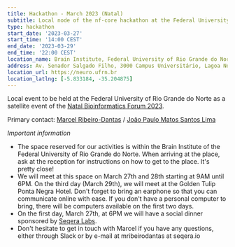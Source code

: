 ```yaml
---
title: Hackathon - March 2023 (Natal)
subtitle: Local node of the nf-core hackathon at the Federal University of Rio Grande do Norte
type: hackathon
start_date: '2023-03-27'
start_time: '14:00 CEST'
end_date: '2023-03-29'
end_time: '22:00 CEST'
location_name: Brain Institute, Federal University of Rio Grande do Norte
address: Av. Senador Salgado Filho, 3000 Campus Universitário, Lagoa Nova - Natal / RN 59078-900
location_url: https://neuro.ufrn.br
location_latlng: [-5.833184, -35.204875]
---
```


Local event to be held at the Federal University of Rio Grande do Norte as a satellite event of the [Natal Bioinformatics Forum 2023](https://bioinfo.imd.ufrn.br/nbf).

Primary contact: [<i class="fab fa-slack"></i> Marcel Ribeiro-Dantas](https://nfcore.slack.com/team/U03932BSX1V) / [João Paulo Matos Santos Lima](https://sigaa.ufrn.br/sigaa/public/docente/portal.jsf?siape=1513597)

*Important information*

- The space reserved for our activities is within the Brain Institute of the Federal University of Rio Grande do Norte. When arriving at the place, ask at the reception for instructions on how to get to the place. It's pretty close!
 - We will meet at this space on March 27th and 28th starting at 9AM until 6PM. On the third day (March 29th), we will meet at the Golden Tulip Ponta Negra Hotel. Don't forget to bring an earphone so that you can communicate online with ease. If you don't have a personal computer to bring, there will be computers available on the first two days.
 - On the first day, March 27th, at 6PM we will have a social dinner sponsored by [Seqera Labs](https://seqera.io).
 - Don't hesitate to get in touch with Marcel if you have any questions, either through Slack or by e-mail at mribeirodantas at seqera.io
